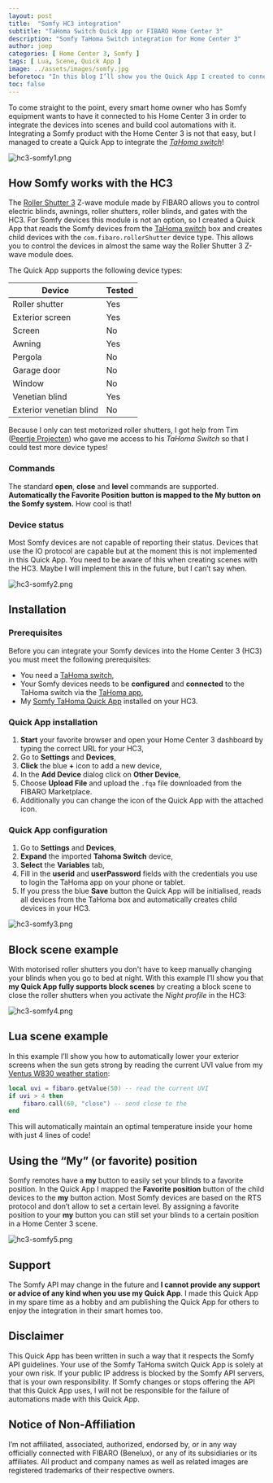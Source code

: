 ```yaml
---
layout: post
title:  "Somfy HC3 integration"
subtitle: "TaHoma Switch Quick App or FIBARO Home Center 3"
description: "Somfy TaHoma Switch integration for Home Center 3"
author: joep
categories: [ Home Center 3, Somfy ]
tags: [ Lua, Scene, Quick App ]
image: ../assets/images/somfy.jpg
beforetoc: "In this blog I’ll show you the Quick App I created to connect to the TaHoma switch ecosystem via the Somfy API."
toc: false
---
```


To come straight to the point, every smart home owner who has Somfy equipment wants to have it connected to his Home Center 3 in order to integrate the devices into scenes and build cool automations with it. Integrating a Somfy product with the Home Center 3 is not that easy, but I managed to create a Quick App to integrate the *[TaHoma switch](https://www.somfy.nl/producten/1870595/tahoma-switch)*!

![hc3-somfy1.png](../assets/images/hc3-somfy1.png)

## How Somfy works with the HC3

The [Roller Shutter 3](https://www.fibaro.com/en/products/smart-roller-shutter/) Z-wave module made by FIBARO allows you to control electric blinds, awnings, roller shutters, roller blinds, and gates with the HC3. For Somfy devices this module is not an option, so I created a Quick App that reads the Somfy devices from the [TaHoma switch](https://www.somfy.nl/producten/1870595/tahoma-switch) box and creates child devices with the `com.fibaro.rollerShutter` device type. This allows you to control the devices in almost the same way the Roller Shutter 3 Z-wave module does.

The Quick App supports the following device types:

| Device                  | Tested |
| ----------------------- | ------ |
| Roller shutter          | Yes    |
| Exterior screen         | Yes    |
| Screen                  | No     |
| Awning                  | Yes    |
| Pergola                 | No     |
| Garage door             | No     |
| Window                  | No     |
| Venetian blind          | Yes    |
| Exterior venetian blind | No     |

Because I only can test motorized roller shutters, I got help from Tim ([Peertje Projecten](https://peertjeprojecten.nl/)) who gave me access to his *TaHoma Switch* so that I could test more device types!

### Commands

The standard **open**, **close** and **level** commands are supported. **Automatically the Favorite Position button is mapped to the My button on the Somfy system.** How cool is that!

### Device status

Most Somfy devices are not capable of reporting their status. Devices that use the IO protocol are capable but at the moment this is not implemented in this Quick App. You need to be aware of this when creating scenes with the HC3. Maybe I will implement this in the future, but I can’t say when.

![hc3-somfy2.png](../assets/images/hc3-somfy2.png)

## Installation

### Prerequisites

Before you can integrate your Somfy devices into the Home Center 3 (HC3) you must meet the following prerequisites:

- You need a [TaHoma switch](https://www.somfy.nl/producten/1870595/tahoma-switch),
- Your Somfy devices needs to be **configured** and **connected** to the TaHoma switch via the [TaHoma app](https://www.somfy.nl/producten/smart-home-en-afstandbediening/tahoma-smart-home/tahoma-app),
- My [Somfy TaHoma Quick App](https://docs.joepverhaeg.nl) installed on your HC3.

### Quick App installation

1. **Start** your favorite browser and open your Home Center 3 dashboard by typing the correct URL for your HC3,
2. Go to **Settings** and **Devices**,
3. **Click** the blue **+** icon to add a new device,
4. In the **Add Device** dialog click on **Other Device**,
5. Choose **Upload File** and upload the `.fqa` file downloaded from the FIBARO Marketplace.
6. Additionally you can change the icon of the Quick App with the attached icon.

### Quick App configuration

1. Go to **Settings** and **Devices**,
2. **Expand** the imported **Tahoma Switch** device,
3. **Select** the **Variables** tab,
4. Fill in the **userid** and **userPassword** fields with the credentials you use to login the TaHoma app on your phone or tablet.
5. If you press the blue **Save** button the Quick App will be initialised, reads all devices from the TaHoma box and automatically creates child devices in your HC3.

![hc3-somfy3.png](../assets/images/hc3-somfy3.png)

## Block scene example

With motorised roller shutters you don't have to keep manually changing your blinds when you go to bed at night. With this example I’ll show you that **my Quick App fully supports block scenes** by creating a block scene to close the roller shutters when you activate the *Night profile* in the HC3:

![hc3-somfy4.png](../assets/images/hc3-somfy4.png)

## Lua scene example

In this example I’ll show you how to automatically lower your exterior screens when the sun gets strong by reading the current UVI value from my [Ventus W830 weather station](https://docs.joepverhaeg.nl/ventus-w830/):

```lua
local uvi = fibaro.getValue(50) -- read the current UVI
if uvi > 4 then
	fibaro.call(60, "close") -- send close to the 
end
```

This will automatically maintain an optimal temperature inside your home with just 4 lines of code!

## Using the “My” (or favorite) position

Somfy remotes have a **my** button to easily set your blinds to a favorite position. In the Quick App I mapped the **Favorite position** button of the child devices to the **my** button action. Most Somfy devices are based on the RTS protocol and don’t allow to set a certain level. By assigning a favorite position to your **my** button you can still set your blinds to a certain position in a Home Center 3 scene.

![hc3-somfy5.png](../assets/images/hc3-somfy5.png)

## Support

The Somfy API may change in the future and **I cannot provide any support or advice of any kind when you use my Quick App**. I made this Quick App in my spare time as a hobby and am publishing the Quick App for others to enjoy the integration in their smart homes too.

## Disclaimer

This Quick App has been written in such a way that it respects the Somfy API guidelines. Your use of the Somfy TaHoma switch Quick App is solely at your own risk. If your public IP address is blocked by the Somfy API servers, that is your own responsibility. If Somfy changes or stops offering the API that this Quick App uses, I will not be responsible for the failure of automations made with this Quick App.

## Notice of Non-Affiliation

I’m not affiliated, associated, authorized, endorsed by, or in any way officially connected with FIBARO (Benelux), or any of its subsidiaries or its affiliates. All product and company names as well as related images are registered trademarks of their respective owners.